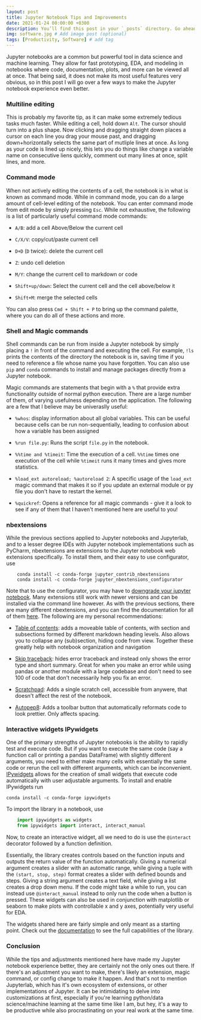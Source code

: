 ```yaml
---
layout: post
title: Jupyter Notebook Tips and Improvements
date: 2021-01-24 00:00:00 +0300
description: You’ll find this post in your `_posts` directory. Go ahead and edit it and re-build the site to see your changes. # Add post description (optional)
img: software.jpg # Add image post (optional)
tags: [Productivity, Software] # add tag
---
```


Jupyter notebooks are a common but powerful tool in data science and machine learning. They allow for fast prototyping, EDA, and modeling in notebooks where code, documentation, plots, and more can be viewed all at once. That being said, it does not make its most useful features very obvious, so in this post I will go over a few ways to make the Jupyter notebook experience even better.

### Multiline editing

This is probably my favorite tip, as it can make some extremely tedious tasks much faster. While editing a cell, hold down `Alt`. The cursor should turn into a plus shape. Now clicking and dragging straight down places a cursor on each line you drag your mouse past, and dragging down+horizontally selects the same part of mutliple lines at once. As long as your code is lined up nicely, this lets you do things like change a variable name on consecutive liens quickly, comment out many lines at once, split lines, and more.

### Command mode

When not actively editing the contents of a cell, the notebook is in what is known as command mode. While in command mode, you can do a large amount of cell-level editing of the notebook. You can enter command mode from edit mode by simply pressing `Esc`. While not exhaustive, the following is a list of particularly useful command mode commands:

* `A/B`: add a cell Above/Below the current cell

* ```C/X/V```: copy/cut/paste current cell

* `D+D` (`D` twice): delete the current cell

* `Z`: undo cell deletion

* `M/Y`: change the current cell to markdown or code

* `Shift+up/down`: Select the current cell and the cell above/below it

* `Shift+M`: merge the selected cells

You can also press `Cmd + Shift + P` to bring up the command palette, where you can do all of these actions and more.

### Shell and Magic commands

Shell commands can be run from inside a Jupyter notebook by simply placing a `!` in front of the command and executing the cell. For example, `!ls` prints the contents of the directory the notebook is in, saving  time if you need to reference a file whose name you have forgotten. You can also use `pip` and `conda` commands to  install and manage packages directly from a Jupyter notebook.

Magic commands are statements that begin with a `%` that provide extra functionality outside of normal python execution. There are a large number of them, of varying usefulness depending on the application. The following are a few that I believe may be univeraslly useful:

* `%whos`: display information about all global variables. This can be useful because cells can be run non-sequentially, leading to confusion about how a variable has been assigned

* `%run file.py`: Runs the script `file.py` in the notebook.

* `%%time and %timeit`: Time the execution of a cell. `%%time` times one execution of the cell while `%timeit` runs it many times and gives more statistics.

* `%load_ext autoreload; %autoreload 2`: A specific usage of the `load_ext` magic command that makes it so if you update an external module or py file you don't have to restart the kernel.

* `%quickref`: Opens a reference for all magic commands - give it a look to see if any of them that I haven't mentioned here are useful to you!

### nbextensions

While the previous sections applied to Jupyter notebooks and Jupyterlab, and to a lesser degree IDEs with Jupyter notebook implementations such as PyCharm, nbextensions are extensions to the Jupyter notebook web extensions specifically. To install them, and their easy to use configurator, use

```
    conda install -c conda-forge jupyter_contrib_nbextensions
    conda install -c conda-forge jupyter_nbextensions_configurator
```

Note that to use the configurator, you may have to [downgrade your jupyter notebook](https://stackoverflow.com/questions/49647705/jupyter-nbextensions-does-not-appear). Many extensions still work with newer versions and can be installed via the command line however. As with the previous sections, there are many different nbextensions, and you can find the documentation for all of them [here](https://jupyter-contrib-nbextensions.readthedocs.io/en/latest/). The following are my personal recommendations:

* [Table of contents](https://jupyter-contrib-nbextensions.readthedocs.io/en/latest/nbextensions/toc2/README.html): adds a moveable table of contents, with section and subsections formed by different markdown heading levels. Also allows you to collapse any (sub)section, hiding code from view. Together these greatly help with notebook organization and navigation

* [Skip traceback](https://jupyter-contrib-nbextensions.readthedocs.io/en/latest/nbextensions/skip-traceback/readme.html): hides error traceback and instead only shows the error type and short summary. Great for when you make an error while using pandas or another module with a large codebase and don't need to see 100 of code that don't necessarily help you fix an error.

* [Scratchpad](https://jupyter-contrib-nbextensions.readthedocs.io/en/latest/nbextensions/scratchpad/README.html): Adds a single scratch cell, accessible from anywere, that doesn't affect the rest of the notebook.

* [Autopep8](https://jupyter-contrib-nbextensions.readthedocs.io/en/latest/nbextensions/code_prettify/README_autopep8.html): Adds a toolbar button that automatically reformats code to look prettier. Only affects spacing.

### Interactive widgets IPywidgets

One of the primary strengths of Jupyter notebooks is the ability to rapidly test and execute code. But if you want to execute the same code (say a function call or printing a pandas DataFrame) with slightly different arguments, you need to either make many cells with essentially the same code or rerun the cell with different arguments, which can be inconvenient. [IPywidgets](https://ipywidgets.readthedocs.io/en/stable/index.html) allows for the creation of small widgets that execute code automatically with user adjustable arguments. To install and enable IPywidgets run

```conda install -c conda-forge ipywidgets```

To import the library in a notebook, use
```python
    import ipywidgets as widgets
    from ipywidgets import interact, interact_manual
```

Now, to create an interactive widget, all we need to do is use the `@interact` decorator followed by a function definition.

Essentially, the library creates controls based on the function inputs and outputs the return value of the function automatically. Giving a numerical argument creates a slider with an automatic range, while giving a tuple with the `(start, stop, step)` format creates a slider with defined bounds and steps. Giving a string argument creates a text field, while giving a list creates a drop down menu. If the code might take a while to run, you can instead use `@interact_manual` instead to only run the code when a button is pressed. These widgets can also be used in conjunction with matplotlib or seaborn to make plots with controllable x and y axes, potentially very useful for EDA.

The widgets shared here are fairly simple and only meant as a starting point. Check out the [documentation](https://ipywidgets.readthedocs.io/en/stable/index.html) to see the full capabilities of the library.

### Conclusion

While the tips and adjustments mentioned here have made my Jupyter notebook experience better, they are certainly not the only ones out there. If there's an adjustment you want to make, there's likely an extension, magic command, or config change to make it happen. And that's not to mention Jupyterlab, which has it's own ecosystem of extensions, or other implementations of Jupyter. It can be intimidating to delve into customizations at first, especially if you're learning python/data science/machine learning at the same time like I am, but hey, it's a way to be productive while also procrastinating on your real work at the same time.

